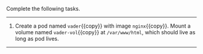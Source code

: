 Complete the following tasks.

---

1. Create a pod named `vader`{{copy}} with image `nginx`{{copy}}. Mount a volume named `vader-vol`{{copy}} at `/var/www/html`, which should live as long as pod lives. 

---
<br/>
<br/>
